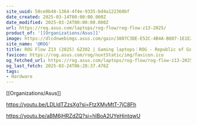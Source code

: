```yaml
---
site_uuid: 50ce0b48-1364-4f4e-9335-bd4a122360bf
date_created: 2025-03-14T00:00:00.000Z
date_modified: 2025-03-24T00:00:00.000Z
url: https://rog.asus.com/laptops/rog-flow/rog-flow-z13-2025/
product_of: '[[Organizations/Asus]]'
image: https://dlcdnwebimgs.asus.com/gain/3807C3DE-E52C-4B4A-B807-1E1E20161764
site_name: '@ROG'
title: ROG Flow Z13 (2025) GZ302 | Gaming laptops｜ROG - Republic of Gamers｜ROG Global
favicon: https://rog.asus.com/rog/nuxtStatic/img/favicon.ico
og_fetched_url: https://rog.asus.com/laptops/rog-flow/rog-flow-z13-2025/
og_last_fetch: 2025-03-24T06:28:37.476Z
tags:
- Hardware
---
```


[[Organizations/Asus]]

https://youtu.be/LDLldTZzsXg?si=FtzXMyMtT-7jC8Fh

https://youtu.be/aBM6jHRZdZQ?si=hlBoA2UYeHintqwU